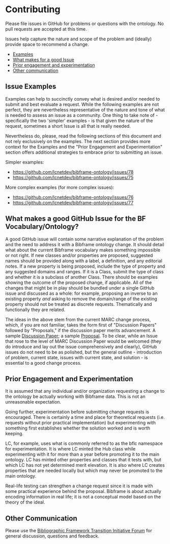 # Contributing

Please file issues in GitHub for problems or questions with the ontology.  No pull 
requests are accepted at this time.

Issues help capture the nature and scope of the problem and (ideally) provide 
space to recommend a change.

- [Examples](#issue-examples)
- [What makes for a good Issue](#what-makes-a-good-github-issue-for-the-bf-vocabularyontology)
- [Prior engagement and experimentation](#prior-engagement-and-experimentation)
- [Other communication](#other-communication)

## Issue Examples

Examples can help to succinctly convey what is desired and/or needed to submit and 
best evaluate a request.  While the following examples are not perfect, they are nevertheless 
representative of the nature and tone of what is needed to assess an issue as a 
community.  One thing to take note of - specifically the two 'simpler' examples - 
is that given the nature of the request, sometimes
a short Issue is all that is really needed.

Nevertheless do, please, read the following sections of this document and not rely
exclusively on the examples.  The next section provides more context for the 
Examples and the "Prior Engagement and Experimentation" section offers 
additional strategies to embrace prior to submitting an issue.

Simpler examples:
- https://github.com/lcnetdev/bibframe-ontology/issues/78
- https://github.com/lcnetdev/bibframe-ontology/issues/75

More complex examples (for more complex issues):
- https://github.com/lcnetdev/bibframe-ontology/issues/76
- https://github.com/lcnetdev/bibframe-ontology/issues/77

## What makes a good GitHub Issue for the BF Vocabulary/Ontology?

A good GitHub issue will contain some narrative explanation of the problem and the 
need to address it with a Bibframe ontology change.  It should detail what about the 
current Bibframe vocabulary makes something impossible or not right.   If new classes 
and/or properties are proposed, suggested names should be provided along with a label, 
a definition, and any editorial notes.  If a new property is being proposed, include 
the type of property and any suggested domains and ranges.  If it is a Class, submit 
the type of class and whether it is a subclass of another Class. There should be examples 
showing the outcome of the proposed change, if applicable.   All of the changes that 
might be in play should be bundled under a single GitHub issue and discussed as a 
whole: for example, proposing an inverse to an existing property *and* asking to 
remove the domain/range of the existing property should not be treated as discrete 
requests. Thematically and functionally they are related. 

The ideas in the above stem from the current MARC change process, which, if you are not familiar,
takes the form first of "Discussion Papers" followed by "Proposals," if the discussion paper merits 
advancement.  A sample [Discussion Paper](https://www.loc.gov/marc/mac/2021/2021-dp09.html); a sample 
[Proposal](https://www.loc.gov/marc/mac/2021/2021-10.html).  To be clear, while an Issue that 
rose to the level of MARC Discussion Paper would be welcomed (they do introduce and lay out the issue 
comprehensively and clearly), GitHub issues do not need to be as polished, but the general 
outline - introduction of problem, current state, issues with current state, and solution - 
is essential to a good change process.

## Prior Engagement and Experimentation

It is assumed that any individual and/or organization requesting a change to the ontology be 
actually working with Bibframe data.  This is not an unreasonable expectation. 

Going further, experimentation before submitting change requests is encouraged.  There 
is certainly a time and place for theoretical requests (i.e. requests without prior practical 
implementation) but experimenting with something first establishes whether the solution worked 
and is worth keeping.  

LC, for example, uses what is commonly referred to as the bflc namespace for experimentation.  It 
is where LC minted the Hub class while experimenting with it for more than a year before 
promoting it to the main ontology.  LC has minted other properties and classes that it tests with, 
but which LC has not yet determined merit elevation.  It is also where LC creates properties that are 
needed locally but which may never be promoted to the main ontology. 

Real-life testing can strengthen a change request since it is made with some practical experience 
behind the proposal.  Bibframe is about actually encoding information in real life; it is not a 
conceptual model based on the theory of the ideal.  

## Other Communication

Please use the [Bibliographic Framework Transition Initiative Forum](mailto:BIBFRAME@LISTSERV.LOC.GOV) 
for general discussion, questions and feedback.  
